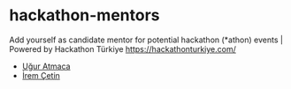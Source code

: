 # hackathon-mentors
Add yourself as candidate mentor for potential hackathon (*athon) events | Powered by Hackathon Türkiye https://hackathonturkiye.com/

- [Uğur Atmaca](https://www.linkedin.com/in/atmacaugur/)
- [İrem Çetin](https://www.linkedin.com/in/irem%C3%A7etin/)
